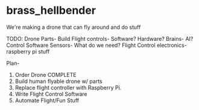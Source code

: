 # brass_hellbender
We're making a drone that can fly around and do stuff

TODO:
Drone Parts- Build
Flight controls- Software?  Hardware?
Brains- AI?  Control Software
Sensors- What do we need?
Flight Control electronics-raspberry pi stuff


Plan-
1.  Order Drone  COMPLETE
2.  Build human flyable drone w/ parts
2.  Replace flight controller with Raspberry Pi. 
3.  Write Flight Control Software
4.  Automate Flight/Fun Stuff

